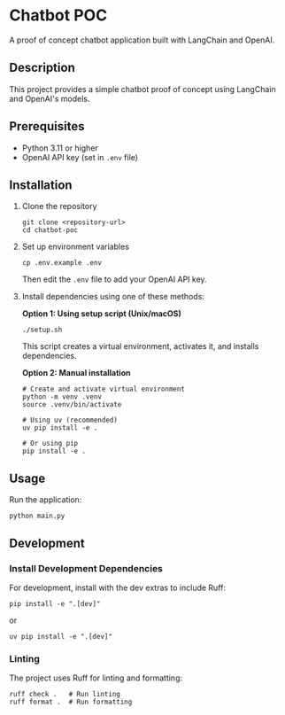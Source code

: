 # Chatbot POC

A proof of concept chatbot application built with LangChain and OpenAI.

## Description

This project provides a simple chatbot proof of concept using LangChain and OpenAI's models.

## Prerequisites

- Python 3.11 or higher
- OpenAI API key (set in `.env` file)

## Installation

1. Clone the repository
   ```
   git clone <repository-url>
   cd chatbot-poc
   ```

2. Set up environment variables
   ```
   cp .env.example .env
   ```
   Then edit the `.env` file to add your OpenAI API key.

3. Install dependencies using one of these methods:

   **Option 1: Using setup script (Unix/macOS)**
   ```
   ./setup.sh
   ```
   This script creates a virtual environment, activates it, and installs dependencies.

   **Option 2: Manual installation**
   ```
   # Create and activate virtual environment
   python -m venv .venv
   source .venv/bin/activate
   
   # Using uv (recommended)
   uv pip install -e .
   
   # Or using pip
   pip install -e .
   ```

## Usage

Run the application:

```
python main.py
```

## Development

### Install Development Dependencies

For development, install with the dev extras to include Ruff:

```
pip install -e ".[dev]"
```
or 
```
uv pip install -e ".[dev]"
```

### Linting

The project uses Ruff for linting and formatting:

```
ruff check .   # Run linting
ruff format .  # Run formatting
```
